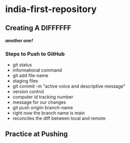 # india-first-repository

## Creating A DIFFFFFF

##### another one! 

### Steps to Push to GitHub
- git status
- informational command
- git add file-name
- staging files
- git commit -m "active voice and descriptive message"
- version control
- computer id tracking number
- message for our changes
- git push origiin branch-name
- right now the branch name is main 
- reconciles the diff between local and remote

## Practice at Pushing 
